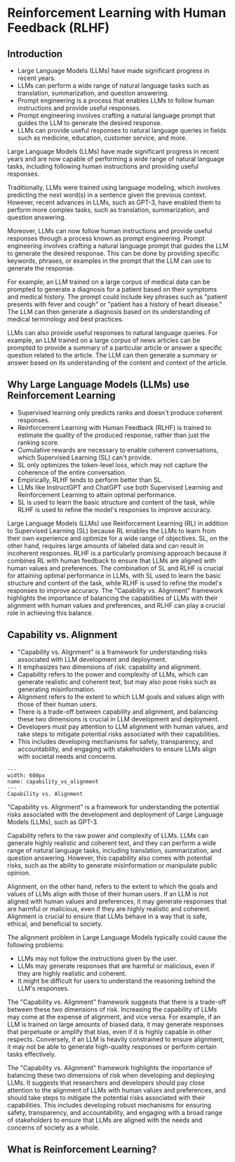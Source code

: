 # Reinforcement Learning with Human Feedback (RLHF)

## Introduction

- Large Language Models (LLMs) have made significant progress in recent years.
- LLMs can perform a wide range of natural language tasks such as translation, summarization, and question answering.
- Prompt engineering is a process that enables LLMs to follow human instructions and provide useful responses.
- Prompt engineering involves crafting a natural language prompt that guides the LLM to generate the desired response.
- LLMs can provide useful responses to natural language queries in fields such as medicine, education, customer service, and more.

Large Language Models (LLMs) have made significant progress in recent years and are now capable of performing a wide range of natural language tasks, including following human instructions and providing useful responses.

Traditionally, LLMs were trained using language modeling, which involves predicting the next word(s) in a sentence given the previous context. However, recent advances in LLMs, such as GPT-3, have enabled them to perform more complex tasks, such as translation, summarization, and question answering.

Moreover, LLMs can now follow human instructions and provide useful responses through a process known as prompt engineering. Prompt engineering involves crafting a natural language prompt that guides the LLM to generate the desired response. This can be done by providing specific keywords, phrases, or examples in the prompt that the LLM can use to generate the response.

For example, an LLM trained on a large corpus of medical data can be prompted to generate a diagnosis for a patient based on their symptoms and medical history. The prompt could include key phrases such as "patient presents with fever and cough" or "patient has a history of heart disease." The LLM can then generate a diagnosis based on its understanding of medical terminology and best practices.

LLMs can also provide useful responses to natural language queries. For example, an LLM trained on a large corpus of news articles can be prompted to provide a summary of a particular article or answer a specific question related to the article. The LLM can then generate a summary or answer based on its understanding of the content and context of the article.

## Why Large Language Models (LLMs) use Reinforcement Learning

- Supervised learning only predicts ranks and doesn't produce coherent responses.
- Reinforcement Learning with Human Feedback (RLHF) is trained to estimate the quality of the produced response, rather than just the ranking score.
- Cumulative rewards are necessary to enable coherent conversations, which Supervised Learning (SL) can't provide.
- SL only optimizes the token-level loss, which may not capture the coherence of the entire conversation.
- Empirically, RLHF tends to perform better than SL.
- LLMs like InstructGPT and ChatGPT use both Supervised Learning and Reinforcement Learning to attain optimal performance.
- SL is used to learn the basic structure and content of the task, while RLHF is used to refine the model's responses to improve accuracy.

Large Language Models (LLMs) use Reinforcement Learning (RL) in addition to Supervised Learning (SL) because RL enables the LLMs to learn from their own experience and optimize for a wide range of objectives. SL, on the other hand, requires large amounts of labeled data and can result in incoherent responses. RLHF is a particularly promising approach because it combines RL with human feedback to ensure that LLMs are aligned with human values and preferences. The combination of SL and RLHF is crucial for attaining optimal performance in LLMs, with SL used to learn the basic structure and content of the task, while RLHF is used to refine the model's responses to improve accuracy. The "Capability vs. Alignment" framework highlights the importance of balancing the capabilities of LLMs with their alignment with human values and preferences, and RLHF can play a crucial role in achieving this balance.

## Capability vs. Alignment

- "Capability vs. Alignment" is a framework for understanding risks associated with LLM development and deployment.
- It emphasizes two dimensions of risk: capability and alignment.
- Capability refers to the power and complexity of LLMs, which can generate realistic and coherent text, but may also pose risks such as generating misinformation.
- Alignment refers to the extent to which LLM goals and values align with those of their human users.
- There is a trade-off between capability and alignment, and balancing these two dimensions is crucial in LLM development and deployment.
- Developers must pay attention to LLM alignment with human values, and take steps to mitigate potential risks associated with their capabilities.
- This includes developing mechanisms for safety, transparency, and accountability, and engaging with stakeholders to ensure LLMs align with societal needs and concerns.

```{figure} figs/capability_vs_alignment.png
---
width: 600px
name: capability_vs_alignment
---
Capability vs. Alignment
```

"Capability vs. Alignment" is a framework for understanding the potential risks associated with the development and deployment of Large Language Models (LLMs), such as GPT-3.

Capability refers to the raw power and complexity of LLMs. LLMs can generate highly realistic and coherent text, and they can perform a wide range of natural language tasks, including translation, summarization, and question answering. However, this capability also comes with potential risks, such as the ability to generate misinformation or manipulate public opinion.

Alignment, on the other hand, refers to the extent to which the goals and values of LLMs align with those of their human users. If an LLM is not aligned with human values and preferences, it may generate responses that are harmful or malicious, even if they are highly realistic and coherent. Alignment is crucial to ensure that LLMs behave in a way that is safe, ethical, and beneficial to society.

The alignment problem in Large Language Models typically could cause the following problems:

- LLMs may not follow the instructions given by the user.
- LLMs may generate responses that are harmful or malicious, even if they are highly realistic and coherent.
- It might be difficult for users to understand the reasoning behind the LLM's responses.

The "Capability vs. Alignment" framework suggests that there is a trade-off between these two dimensions of risk. Increasing the capability of LLMs may come at the expense of alignment, and vice versa. For example, if an LLM is trained on large amounts of biased data, it may generate responses that perpetuate or amplify that bias, even if it is highly capable in other respects. Conversely, if an LLM is heavily constrained to ensure alignment, it may not be able to generate high-quality responses or perform certain tasks effectively.

The "Capability vs. Alignment" framework highlights the importance of balancing these two dimensions of risk when developing and deploying LLMs. It suggests that researchers and developers should pay close attention to the alignment of LLMs with human values and preferences, and should take steps to mitigate the potential risks associated with their capabilities. This includes developing robust mechanisms for ensuring safety, transparency, and accountability, and engaging with a broad range of stakeholders to ensure that LLMs are aligned with the needs and concerns of society as a whole.

## What is Reinforcement Learning?

